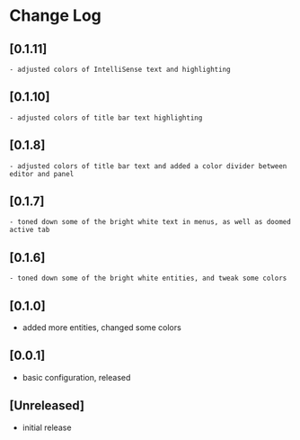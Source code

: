 # Change Log

## [0.1.11]

    - adjusted colors of IntelliSense text and highlighting

## [0.1.10]

    - adjusted colors of title bar text highlighting

## [0.1.8]

    - adjusted colors of title bar text and added a color divider between editor and panel

## [0.1.7]

    - toned down some of the bright white text in menus, as well as doomed active tab

## [0.1.6]

    - toned down some of the bright white entities, and tweak some colors

## [0.1.0]

- added more entities, changed some colors

## [0.0.1]

- basic configuration, released

## [Unreleased]

- initial release
